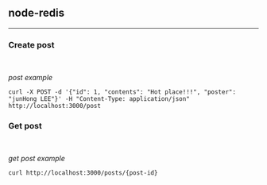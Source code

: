 ## node-redis

***

### Create post

<br>

*post example*
```
curl -X POST -d '{"id": 1, "contents": "Hot place!!!", "poster": "junHong LEE"}' -H "Content-Type: application/json" http://localhost:3000/post
```

### Get post

<br>

*get post example*
```
curl http://localhost:3000/posts/{post-id}
```